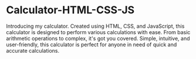# Calculator-HTML-CSS-JS
Introducing my calculator. Created using HTML, CSS, and JavaScript, this calculator is designed to perform various calculations with ease. From basic arithmetic operations to complex, it's got you covered. Simple, intuitive, and user-friendly, this calculator is perfect for anyone in need of quick and accurate calculations.
